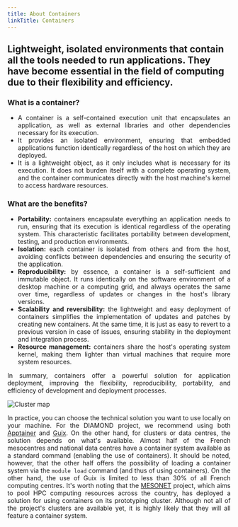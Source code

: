 ```yaml
---
title: About Containers
linkTitle: Containers
---
```


<h2 class="about-lead text-center">Lightweight, isolated environments that contain all the tools needed to run applications. They have become essential in the field of computing due to their flexibility and efficiency.</h2>

<div align="justify">

### What is a container?

- A container is a self-contained execution unit that encapsulates an application, as well as external libraries and other dependencies necessary for its execution.
- It provides an isolated environment, ensuring that embedded applications function identically regardless of the host on which they are deployed.
- It is a lightweight object, as it only includes what is necessary for its execution. It does not burden itself with a complete operating system, and the container communicates directly with the host machine's kernel to access hardware resources.

### What are the benefits?

- **Portability:** containers encapsulate everything an application needs to run, ensuring that its execution is identical regardless of the operating system. This characteristic facilitates portability between development, testing, and production environments.
- **Isolation:** each container is isolated from others and from the host, avoiding conflicts between dependencies and ensuring the security of the application.
- **Reproducibility:** by essence, a container is a self-sufficient and immutable object. It runs identically on the software environment of a desktop machine or a computing grid, and always operates the same over time, regardless of updates or changes in the host's library versions.
- **Scalability and reversibility:** the lightweight and easy deployment of containers simplifies the implementation of updates and patches by creating new containers. At the same time, it is just as easy to revert to a previous version in case of issues, ensuring stability in the deployment and integration process.
- **Resource management:** containers share the host's operating system kernel, making them lighter than virtual machines that require more system resources.

In summary, containers offer a powerful solution for application deployment, improving the flexibility, reproducibility, portability, and efficiency of development and deployment processes.

</div>

<style>
 /* Three image containers (use 25% for four, and 50% for two, etc) */
.column {
  float: left;
  /* width: 50%; */
  /* padding: 5px 5px; */
}

/* Clear floats after image containers */
.row::after {
  content: "";
  clear: both;
  display: table;
}
</style>

 <div class="row">
  <div class="column left-about-containers">
    <img alt="Cluster map" class="cluster-map en">
  </div>
  <div class="column right-about-containers" align="justify">

In practice, you can choose the technical solution you want to use locally on your machine. For the DIAMOND project, we recommend using both [Apptainer](/about/apptainer/) and [Guix](/about/guix/). On the other hand, for clusters or data centres, the solution depends on what's available. Almost half of the French mesocentres and national data centres have a container system available as a standard command (enabling the use of containers). It should be noted, however, that the other half offers the possibility of loading a container system via the `module load` command (and thus of using containers). On the other hand, the use of Guix is limited to less than $30\%$ of all French computing centres. It's worth noting that the [MESONET](https://www.mesonet.fr/) project, which aims to pool HPC computing resources across the country, has deployed a solution for using containers on its prototyping cluster. Although not all of the project's clusters are available yet, it is highly likely that they will all feature a container system.

  </div>
</div>
